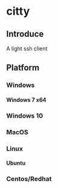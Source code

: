 # citty
## Introduce
A light ssh client

## Platform
### Windows
#### Windows 7 x64

### Windows 10

### MacOS

### Linux
#### Ubuntu

### Centos/Redhat

